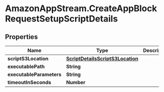 # AmazonAppStream.CreateAppBlockRequestSetupScriptDetails

## Properties

Name | Type | Description | Notes
------------ | ------------- | ------------- | -------------
**scriptS3Location** | [**ScriptDetailsScriptS3Location**](ScriptDetailsScriptS3Location.md) |  | 
**executablePath** | **String** |  | 
**executableParameters** | **String** |  | [optional] 
**timeoutInSeconds** | **Number** |  | 


